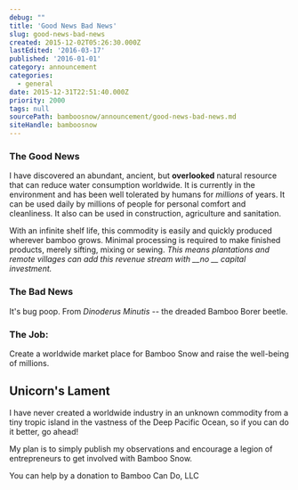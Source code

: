 ```yaml
---
debug: ""
title: 'Good News Bad News'
slug: good-news-bad-news
created: 2015-12-02T05:26:30.000Z
lastEdited: '2016-03-17'
published: '2016-01-01'
category: announcement
categories:
  - general
date: 2015-12-31T22:51:40.000Z
priority: 2000
tags: null
sourcePath: bamboosnow/announcement/good-news-bad-news.md
siteHandle: bamboosnow
---
```

### The Good News
I have discovered an abundant, ancient, but **overlooked** natural resource that can reduce water consumption worldwide. It is currently in the environment and has been well tolerated by humans for *millions* of years. It can be used daily by millions of people for personal comfort and cleanliness.  It also can be used in construction, agriculture and sanitation.

With an infinite shelf life, this commodity is easily and quickly produced wherever bamboo grows. Minimal processing is required to make finished products, merely sifting, mixing or sewing. *This means plantations and remote villages can add this revenue stream with __no __ capital investment.*
### The Bad News
<!-- more -->
It's bug poop.  From *Dinoderus Minutis* -- the dreaded Bamboo Borer beetle.

### The Job:
Create a worldwide market place for Bamboo Snow and raise the well-being of millions.

## Unicorn's Lament
I have never created a worldwide industry in an unknown commodity from a tiny tropic island in the vastness of the Deep Pacific Ocean, so if you can do it better, go ahead!

My plan is to simply publish my observations and encourage a legion of entrepreneurs to get involved with Bamboo Snow.

You can help by a donation to Bamboo Can Do, LLC
